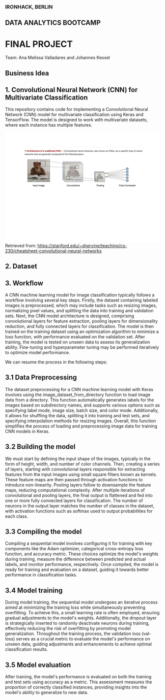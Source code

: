 ### IRONHACK, BERLIN
## DATA ANALYTICS BOOTCAMP
# FINAL PROJECT

Team: Ana Melissa Valladares and Johannes Kessel

## Business Idea

## 1. Convolutional Neural Network (CNN) for Multivariate Classification

This repository contains code for implementing a Convolutional Neural Network (CNN) model for multivariate classification using Keras and TensorFlow. The model is designed to work with multivariate datasets, where each instance has multiple features.


![OVERVIEW](https://github.com/anamel-vd/FINAL-PROJECT/blob/main/CNN.png)
Retrieved from: https://stanford.edu/~shervine/teaching/cs-230/cheatsheet-convolutional-neural-networks


## 2. Dataset


## 3. Workflow

A CNN machine learning model for image classification typically follows a workflow involving several key steps. Firstly, the dataset containing labeled images is preprocessed, which may include tasks such as resizing images, normalizing pixel values, and splitting the data into training and validation sets. Next, the CNN model architecture is designed, comprising convolutional layers for feature extraction, pooling layers for dimensionality reduction, and fully connected layers for classification. The model is then trained on the training dataset using an optimization algorithm to minimize a loss function, with performance evaluated on the validation set. After training, the model is tested on unseen data to assess its generalization ability. Fine-tuning and hyperparameter tuning may be performed iteratively to optimize model performance.

We can resume the process in the following steps:

## 3.1 Data Preprocessing

The dataset preprocessing for a CNN machine learning model with Keras involves using the image_dataset_from_directory function to load image data from a directory. This function automatically generates labels for the images based on subdirectory names, and supports various options such as specifying label mode, image size, batch size, and color mode. Additionally, it allows for shuffling the data, splitting it into training and test sets, and specifying interpolation methods for resizing images. Overall, this function simplifies the process of loading and preprocessing image data for training CNN models in Keras.

## 3.2 Building the model

We must start by defining the input shape of the images, typically in the form of height, width, and number of color channels. Then, creating a series of layers, starting with convolutional layers responsible for extracting features from the input images using small square filters known as kernels. These feature maps are then passed through activation functions to introduce non-linearity. Pooling layers follow to downsample the feature maps, reducing computational complexity. After multiple iterations of convolutional and pooling layers, the final output is flattened and fed into one or more fully connected layers for classification. The number of neurons in the output layer matches the number of classes in the dataset, with activation functions such as softmax used to output probabilities for each class.

## 3.3 Compiling the model

Compiling a sequential model involves configuring it for training with key components like the Adam optimizer, categorical cross-entropy loss function, and accuracy metric. These choices optimize the model's weights during training, measure the difference between predicted and actual labels, and monitor performance, respectively. Once compiled, the model is ready for training and evaluation on a dataset, guiding it towards better performance in classification tasks.

## 3.4 Model training

During model training, the sequential model undergoes an iterative process aimed at minimizing the training loss while simultaneously preventing overfitting. To achieve this, a small learning rate is often employed, ensuring gradual adjustments to the model's weights. Additionally, the dropout layer is strategically inserted to randomly deactivate neurons during training, effectively reducing the risk of overfitting by promoting model generalization. Throughout the training process, the validation loss (val-loss) serves as a crucial metric to evaluate the model's performance on unseen data, guiding adjustments and enhancements to achieve optimal classification results.


## 3.5 Model evaluation

After training, the model's performance is evaluated on both the training and test sets using accuracy as a metric. This assessment measures the proportion of correctly classified instances, providing insights into the model's ability to generalize to new data.
